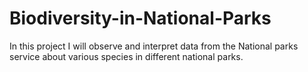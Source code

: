 # Biodiversity-in-National-Parks
In this project I will observe and interpret data from the National parks service about various species in different national parks.
